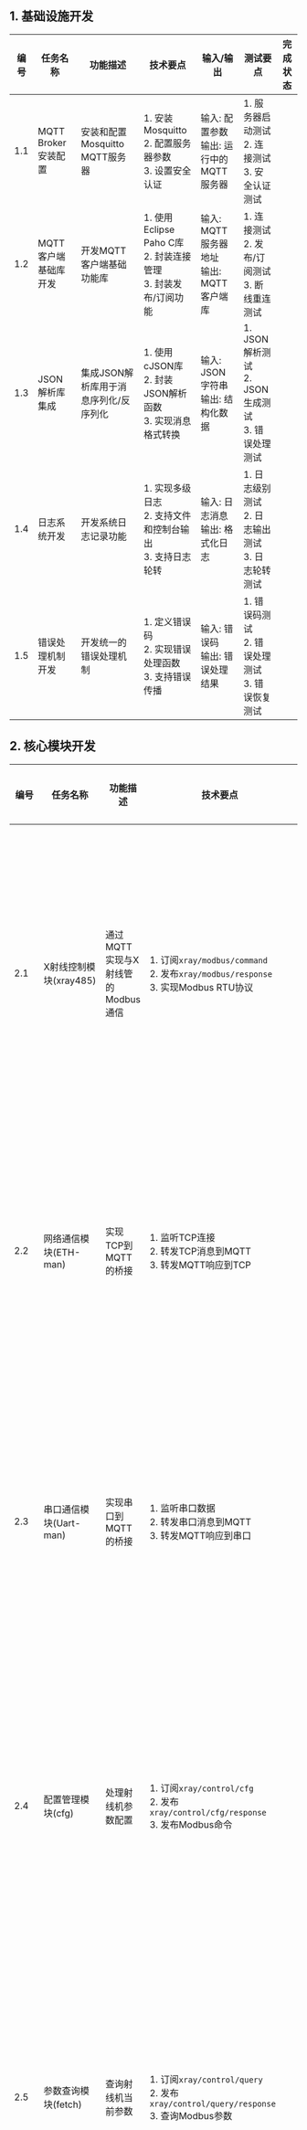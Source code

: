 
## 1. 基础设施开发

| 编号  | 任务名称            | 功能描述                   | 技术要点                                              | 输入/输出                         | 测试要点                                    | 完成状态 |
| --- | --------------- | ---------------------- | ------------------------------------------------- | ----------------------------- | --------------------------------------- | ---- |
| 1.1 | MQTT Broker安装配置 | 安装和配置Mosquitto MQTT服务器 | 1. 安装Mosquitto<br>2. 配置服务器参数<br>3. 设置安全认证         | 输入: 配置参数<br>输出: 运行中的MQTT服务器   | 1. 服务器启动测试<br>2. 连接测试<br>3. 安全认证测试      | <br> |
| 1.2 | MQTT客户端基础库开发    | 开发MQTT客户端基础功能库         | 1. 使用Eclipse Paho C库<br>2. 封装连接管理<br>3. 封装发布/订阅功能 | 输入: MQTT服务器地址<br>输出: MQTT客户端库 | 1. 连接测试<br>2. 发布/订阅测试<br>3. 断线重连测试      |      |
| 1.3 | JSON解析库集成       | 集成JSON解析库用于消息序列化/反序列化  | 1. 使用cJSON库<br>2. 封装JSON解析函数<br>3. 实现消息格式转换       | 输入: JSON字符串<br>输出: 结构化数据      | 1. JSON解析测试<br>2. JSON生成测试<br>3. 错误处理测试 |      |
| 1.4 | 日志系统开发          | 开发系统日志记录功能             | 1. 实现多级日志<br>2. 支持文件和控制台输出<br>3. 支持日志轮转           | 输入: 日志消息<br>输出: 格式化日志         | 1. 日志级别测试<br>2. 日志输出测试<br>3. 日志轮转测试     |      |
| 1.5 | 错误处理机制开发        | 开发统一的错误处理机制            | 1. 定义错误码<br>2. 实现错误处理函数<br>3. 支持错误传播              | 输入: 错误码<br>输出: 错误处理结果         | 1. 错误码测试<br>2. 错误处理测试<br>3. 错误恢复测试      |      |

## 2. 核心模块开发

| 编号   | 任务名称              | 功能描述                   | 技术要点                                                                               | 输入/输出                        | 测试要点                                 | 完成状态 |
| ---- | ----------------- | ---------------------- | ---------------------------------------------------------------------------------- | ---------------------------- | ------------------------------------ | ---- |
| 2.1  | X射线控制模块(xray485)  | 通过MQTT实现与X射线管的Modbus通信 | 1. 订阅`xray/modbus/command`<br>2. 发布`xray/modbus/response`<br>3. 实现Modbus RTU协议     | 输入: Modbus命令<br>输出: Modbus响应 | 1. 命令执行测试<br>2. 响应正确性测试<br>3. 异常处理测试 |      |
| 2.2  | 网络通信模块(ETH-man)   | 实现TCP到MQTT的桥接          | 1. 监听TCP连接<br>2. 转发TCP消息到MQTT<br>3. 转发MQTT响应到TCP                                   | 输入: TCP消息<br>输出: MQTT消息      | 1. 连接测试<br>2. 消息转发测试<br>3. 断线重连测试    |      |
| 2.3  | 串口通信模块(Uart-man)  | 实现串口到MQTT的桥接           | 1. 监听串口数据<br>2. 转发串口消息到MQTT<br>3. 转发MQTT响应到串口                                      | 输入: 串口数据<br>输出: MQTT消息       | 1. 串口通信测试<br>2. 消息转发测试<br>3. 错误处理测试  |      |
| 2.4  | 配置管理模块(cfg)       | 处理射线机参数配置              | 1. 订阅`xray/control/cfg`<br>2. 发布`xray/control/cfg/response`<br>3. 发布Modbus命令       | 输入: 配置参数<br>输出: 配置结果         | 1. 参数验证测试<br>2. 配置执行测试<br>3. 错误处理测试  |      |
| 2.5  | 参数查询模块(fetch)     | 查询射线机当前参数              | 1. 订阅`xray/control/query`<br>2. 发布`xray/control/query/response`<br>3. 查询Modbus参数   | 输入: 查询请求<br>输出: 参数数据         | 1. 查询执行测试<br>2. 数据正确性测试<br>3. 错误处理测试 |      |
| 2.6  | 曝光控制模块(explosive) | 控制射线机曝光                | 1. 订阅`xray/control/opt`<br>2. 发布`xray/control/opt/response`<br>3. 发布Modbus命令       | 输入: 曝光命令<br>输出: 曝光结果         | 1. 曝光执行测试<br>2. 曝光状态测试<br>3. 安全检查测试  |      |
| 2.7  | 延迟曝光模块(delay_cmd) | 实现延迟曝光功能               | 1. 订阅`xray/control/delay`<br>2. 发布`xray/control/delay/response`<br>3. 倒计时管理        | 输入: 延迟参数<br>输出: 延迟状态         | 1. 倒计时测试<br>2. 延迟曝光测试<br>3. 中断处理测试   |      |
| 2.8  | 紧急停止模块(stop_cmd)  | 实现紧急停止功能               | 1. 订阅`xray/control/emg_stop`<br>2. 发布`xray/control/emg_stop/response`<br>3. 发布停止命令 | 输入: 停止命令<br>输出: 停止结果         | 1. 停止执行测试<br>2. 状态更新测试<br>3. 恢复测试    |      |
| 2.9  | 系统版本模块            | 提供系统版本信息               | 1. 订阅`xray/control/version`<br>2. 发布`xray/control/version/response`                | 输入: 版本查询<br>输出: 版本信息         | 1. 版本查询测试<br>2. 响应格式测试               |      |
| 2.10 | 系统时间模块            | 更新系统时间                 | 1. 订阅`xray/control/time`<br>2. 发布`xray/control/time/response`<br>3. 系统时间设置         | 输入: 时间数据<br>输出: 更新结果         | 1. 时间设置测试<br>2. 格式验证测试<br>3. 错误处理测试  |      |

## 3. 外设模块开发

| 编号  | 任务名称                 | 功能描述      | 技术要点                                                  | 输入/输出                    | 测试要点                                 | 完成状态 |
| --- | -------------------- | --------- | ----------------------------------------------------- | ------------------------ | ------------------------------------ | ---- |
| 3.1 | 液晶显示模块(lcd)          | 显示系统参数和状态 | 1. 订阅LCD相关主题<br>2. 更新显示内容<br>3. 显示格式控制                | 输入: 显示数据<br>输出: LCD显示    | 1. 显示更新测试<br>2. 格式正确性测试<br>3. 刷新率测试  |      |
| 3.2 | LED指示灯模块(led)        | 控制LED指示灯  | 1. 订阅LED相关主题<br>2. 控制LED状态<br>3. 实现闪烁功能               | 输入: LED控制命令<br>输出: LED状态 | 1. 开关测试<br>2. 闪烁测试<br>3. 持续时间测试      |      |
| 3.3 | 蜂鸣器模块(beep)          | 控制蜂鸣器     | 1. 订阅`xray/indicator/beep`<br>2. 控制蜂鸣器状态<br>3. 实现间歇蜂鸣 | 输入: 蜂鸣器控制命令<br>输出: 蜂鸣器状态 | 1. 开关测试<br>2. 间歇蜂鸣测试<br>3. 持续时间测试    |      |
| 3.4 | 电池管理模块(check_power)  | 监测电池状态    | 1. 读取电池电量<br>2. 发布`xray/monitor/battery`<br>3. 低电量检测  | 输入: 电池数据<br>输出: 电量状态     | 1. 电量读取测试<br>2. 低电量报警测试<br>3. 充电状态测试 |      |
| 3.5 | CPU温度检测模块(cpu_tempc) | 监测CPU温度   | 1. 读取CPU温度<br>2. 发布`xray/monitor/cpu_temp`            | 输入: 温度数据<br>输出: 温度状态     | 1. 温度读取测试<br>2. 发布周期测试<br>3. 异常温度测试  |      |
| 3.6 | 选择按键模块(select_key)   | 处理选择按键    | 1. 监测按键状态<br>2. 发布`xray/key/select`                   | 输入: 按键状态<br>输出: 按键事件     | 1. 按键检测测试<br>2. 消抖测试<br>3. 长按测试      |      |
| 3.7 | 延迟按键模块(delay_key)    | 处理延迟按键    | 1. 监测按键状态<br>2. 发布`xray/key/delay`                    | 输入: 按键状态<br>输出: 按键事件     | 1. 按键检测测试<br>2. 消抖测试<br>3. 长按测试      |      |
| 3.8 | 停止按键模块(stop_key)     | 处理停止按键    | 1. 监测按键状态<br>2. 发布`xray/key/stop`                     | 输入: 按键状态<br>输出: 按键事件     | 1. 按键检测测试<br>2. 消抖测试<br>3. 长按测试      |      |

## 4. 数据管理模块开发

| 编号 | 任务名称 | 功能描述 | 技术要点 | 输入/输出 | 测试要点 | 完成状态 |
|-----|--------|---------|---------|----------|---------|---------|
| 4.1 | 历史记录模块(record) | 记录系统历史数据 | 1. 订阅记录相关主题<br>2. 存储历史数据<br>3. 提供查询接口 | 输入: 记录数据<br>输出: 存储结果 | 1. 数据存储测试<br>2. 查询测试<br>3. 存储容量测试 |  |
| 4.2 | 消息持久化模块 | 实现MQTT消息持久化 | 1. 保存关键消息<br>2. 系统重启恢复<br>3. 数据一致性保障 | 输入: MQTT消息<br>输出: 持久化数据 | 1. 持久化测试<br>2. 恢复测试<br>3. 一致性测试 |  |
| 4.3 | 系统状态监控模块(monitor) | 监控系统各进程状态 | 1. 订阅`xray/monitor/process_status`<br>2. 进程健康检查<br>3. 异常处理 | 输入: 进程状态<br>输出: 监控结果 | 1. 状态监控测试<br>2. 异常检测测试<br>3. 恢复测试 |  |

## 5. 系统集成与测试

| 编号  | 任务名称   | 功能描述       | 技术要点                                   | 输入/输出                    | 测试要点                              | 完成状态 |
| --- | ------ | ---------- | -------------------------------------- | ------------------------ | --------------------------------- | ---- |
| 5.1 | 单元测试开发 | 为各模块开发单元测试 | 1. 使用单元测试框架<br>2. 测试各模块功能<br>3. 测试边界条件 | 输入: 测试用例<br>输出: 测试结果     | 1. 功能覆盖率<br>2. 代码覆盖率<br>3. 边界条件测试 |     |
| 5.2 | 模块集成测试 | 测试模块间集成    | 1. 测试模块间通信<br>2. 测试数据流转<br>3. 测试异常处理   | 输入: 集成测试用例<br>输出: 测试结果   | 1. 接口兼容性<br>2. 数据一致性<br>3. 错误传播   |     |
| 5.3 | 系统功能测试 | 测试系统整体功能   | 1. 测试用户场景<br>2. 测试功能流程<br>3. 测试系统响应    | 输入: 功能测试用例<br>输出: 测试结果   | 1. 功能完整性<br>2. 流程正确性<br>3. 响应时间   |     |
| 5.4 | 性能测试   | 测试系统性能     | 1. 测试消息吞吐量<br>2. 测试响应时间<br>3. 测试资源占用   | 输入: 性能测试用例<br>输出: 性能数据   | 1. 吞吐量测试<br>2. 延迟测试<br>3. 资源占用测试  |     |
| 5.5 | 稳定性测试  | 测试系统稳定性    | 1. 长时间运行测试<br>2. 压力测试<br>3. 故障恢复测试     | 输入: 稳定性测试用例<br>输出: 稳定性数据 | 1. 长时间运行<br>2. 高负载测试<br>3. 故障恢复   |     |
| 5.6 | 安全性测试  | 测试系统安全性    | 1. 认证测试<br>2. 授权测试<br>3. 数据安全测试        | 输入: 安全测试用例<br>输出: 安全评估   | 1. 认证机制<br>2. 授权控制<br>3. 数据保护     |     |

## 6. 文档和部署

| 编号  | 任务名称       | 功能描述            | 技术要点                                | 输入/输出                | 测试要点                             | 完成状态 |
| --- | ---------- | --------------- | ----------------------------------- | -------------------- | -------------------------------- | ---- |
| 6.1 | 系统架构文档     | 更新系统架构文档        | 1. 描述系统架构<br>2. 说明模块关系<br>3. 说明通信机制 | 输入: 系统设计<br>输出: 架构文档 | 1. 文档完整性<br>2. 文档准确性<br>3. 文档可读性 |      |
| 6.2 | MQTT主题规范文档 | 编写MQTT主题和消息格式规范 | 1. 描述主题结构<br>2. 说明消息格式<br>3. 提供示例   | 输入: 主题设计<br>输出: 规范文档 | 1. 规范完整性<br>2. 示例正确性<br>3. 文档可读性 |      |
| 6.3 | 模块接口文档     | 编写模块接口文档        | 1. 描述模块功能<br>2. 说明接口参数<br>3. 提供使用示例 | 输入: 模块设计<br>输出: 接口文档 | 1. 接口完整性<br>2. 参数说明<br>3. 示例正确性  |      |
| 6.4 | 部署配置指南     | 编写部署和配置指南       | 1. 说明部署步骤<br>2. 说明配置参数<br>3. 提供故障排除 | 输入: 部署流程<br>输出: 部署指南 | 1. 步骤完整性<br>2. 参数说明<br>3. 故障排除   |      |
| 6.5 | 用户操作手册     | 编写用户操作手册        | 1. 说明操作流程<br>2. 说明界面功能<br>3. 提供常见问题 | 输入: 系统功能<br>输出: 操作手册 | 1. 操作说明<br>2. 界面说明<br>3. 常见问题    |      |
| 6.6 | 系统发布包      | 准备系统发布包         | 1. 编译系统组件<br>2. 打包配置文件<br>3. 准备安装脚本 | 输入: 系统代码<br>输出: 发布包  | 1. 包完整性<br>2. 安装测试<br>3. 版本标识    |      |

## 7. 功能测试用例

| 编号   | 测试用例名称    | 测试目的      | 测试步骤                                  | 预期结果                                        | 完成状态 |
| ---- | --------- | --------- | ------------------------------------- | ------------------------------------------- | ---- |
| 7.1  | 配置射线机参数测试 | 测试参数配置功能  | 1. 发送配置命令<br>2. 检查响应<br>3. 查询参数验证     | 1. 配置成功<br>2. 参数正确设置<br>3. 查询结果一致           |      |
| 7.2  | 立即曝光测试    | 测试立即曝光功能  | 1. 发送曝光命令<br>2. 检查响应<br>3. 验证曝光执行     | 1. 曝光成功启动<br>2. 指示灯正确显示<br>3. 蜂鸣器正确响应       |      |
| 7.3  | 延迟曝光测试    | 测试延迟曝光功能  | 1. 发送延迟曝光命令<br>2. 检查倒计时<br>3. 验证曝光执行  | 1. 倒计时正确显示<br>2. 延迟后曝光启动<br>3. 指示灯和蜂鸣器正确响应  |      |
| 7.4  | 紧急停止测试    | 测试紧急停止功能  | 1. 启动曝光<br>2. 发送紧急停止命令<br>3. 检查系统状态   | 1. 曝光立即停止<br>2. 紧急停止状态正确显示<br>3. 系统安全停机     |      |
| 7.5  | 低电量报警测试   | 测试低电量报警功能 | 1. 模拟低电量状态<br>2. 检查报警指示<br>3. 验证系统响应  | 1. 绿色LED闪烁<br>2. LCD显示低电量<br>3. 系统正确响应低电量状态 |      |
| 7.6  | 选择按键功能测试  | 测试选择按键功能  | 1. 按下选择按键<br>2. 检查参数切换<br>3. 再次按下验证切换 | 1. 参数正确切换<br>2. LCD显示更新<br>3. 配置成功保存        |      |
| 7.7  | 网络通信测试    | 测试网络通信功能  | 1. 通过网络发送命令<br>2. 检查命令执行<br>3. 验证响应接收 | 1. 命令正确转发<br>2. 系统正确执行<br>3. 响应正确返回         |      |
| 7.8  | 串口通信测试    | 测试串口通信功能  | 1. 通过串口发送命令<br>2. 检查命令执行<br>3. 验证响应接收 | 1. 命令正确转发<br>2. 系统正确执行<br>3. 响应正确返回         |      |
| 7.9  | 历史记录测试    | 测试历史记录功能  | 1. 执行多次操作<br>2. 查询历史记录<br>3. 验证记录完整性  | 1. 操作正确记录<br>2. 记录数据完整<br>3. 查询结果正确         |      |
| 7.10 | 系统监控测试    | 测试系统监控功能  | 1. 运行系统一段时间<br>2. 检查监控数据<br>3. 模拟进程异常 | 1. 监控数据正确收集<br>2. 异常正确检测<br>3. 系统正确响应异常     |      |

## 8. 开发进度跟踪

| 阶段 | 计划开始日期 | 计划结束日期 | 实际开始日期 | 实际结束日期 | 完成百分比 | 备注 |
|-----|------------|------------|------------|------------|---------|------|
| 前期准备 | D1 | D1 | | | 0% | |
| 基础设施搭建 | D2 | D4 | | | 0% | |
| 核心模块开发 | D5 | D10 | | | 0% | |
| 外设模块开发 | D11 | D12 | | | 0% | |
| 数据管理模块开发 | D13 | D14 | | | 0% | |
| 系统集成与测试 | D15 | D18 | | | 0% | |
| 文档和部署 | D19 | D20 | | | 0% | |

## 9. 风险管理

| 风险ID | 风险描述 | 可能性 | 影响 | 应对策略 | 责任人 | 状态 |
|--------|---------|-------|------|---------|-------|------|
| R1 | MQTT性能不满足实时要求 | 中 | 高 | 1. 前期进行性能测试<br>2. 优化消息格式和QoS级别<br>3. 必要时实现混合通信机制 | 系统架构师 | 未解决 |
| R2 | 模块改造工作量超出预期 | 高 | 中 | 1. 详细分析现有代码<br>2. 制定合理的改造计划<br>3. 预留缓冲时间 | 项目经理 | 未解决 |
| R3 | 系统稳定性下降 | 中 | 高 | 1. 增加单元测试覆盖率<br>2. 实现健壮的错误处理<br>3. 进行充分的稳定性测试 | 测试工程师 | 未解决 |
| R4 | 团队对MQTT技术不熟悉 | 高 | 中 | 1. 提前进行技术培训<br>2. 引入MQTT专家顾问<br>3. 从简单模块开始改造 | 培训负责人 | 未解决 |
| R5 | 硬件兼容性问题 | 中 | 高 | 1. 提前进行硬件测试<br>2. 准备备用方案<br>3. 与硬件供应商保持沟通 | 硬件工程师 | 未解决 |

## 10. 依赖关系

| 依赖ID | 前置任务 | 后置任务 | 依赖类型 | 备注 |
|--------|---------|---------|---------|------|
| D1 | 1.1 MQTT Broker安装配置 | 1.2 MQTT客户端基础库开发 | 强依赖 | MQTT客户端库需要Broker进行测试 |
| D2 | 1.2 MQTT客户端基础库开发 | 所有使用MQTT的模块 | 强依赖 | 所有模块依赖基础库 |
| D3 | 1.3 JSON解析库集成 | 所有使用JSON的模块 | 强依赖 | 所有模块依赖JSON解析 |
| D4 | 2.1 X射线控制模块 | 2.4 配置管理模块, 2.6 曝光控制模块 | 强依赖 | 这些模块需要与X射线管通信 |
| D5 | 2.7 延迟曝光模块 | 2.6 曝光控制模块 | 弱依赖 | 延迟曝光最终需要触发曝光 |
| D6 | 3.4 电池管理模块 | 3.2 LED指示灯模块 | 弱依赖 | 低电量时需要控制LED |
| D7 | 所有功能模块 | 5.1-5.6 测试任务 | 强依赖 | 测试需要模块实现完成 |
| D8 | 5.1-5.6 测试任务 | 6.1-6.6 文档和部署 | 弱依赖 | 文档需要基于测试验证的系统 |

